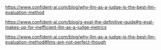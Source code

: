 https://www.confident-ai.com/blog/why-llm-as-a-judge-is-the-best-llm-evaluation-method

https://www.confident-ai.com/blog/g-eval-the-definitive-guide#g-eval-makes-up-for-inefficient-llm-as-a-judge-metrics

https://www.confident-ai.com/blog/why-llm-as-a-judge-is-the-best-llm-evaluation-method#llms-are-not-perfect-though

